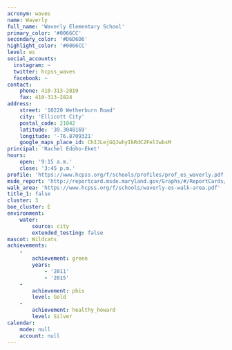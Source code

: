 ```yaml
---
acronym: waves
name: Waverly
full_name: 'Waverly Elementary School'
primary_color: '#0066CC'
secondary_color: '#D6D6D6'
highlight_color: '#0066CC'
level: es
social_accounts:
  instagram: ~
  twitter: hcpss_waves
  facebook: ~
contact:
    phone: 410-313-2819
    fax: 410-313-2824
address:
    street: '10220 Wetherburn Road'
    city: 'Ellicott City'
    postal_code: 21042
    latitude: '39.3048169'
    longitude: '-76.8709321'
    google_maps_place_id: ChIJLejGQJwhyIkRdC2FelIwbsM
principal: 'Rachel Edoho-Eket'
hours:
    open: '9:15 a.m.'
    close: '3:45 p.m.'
profile: 'https://www.hcpss.org/f/schools/profiles/prof_es_waverly.pdf'
msde_report: 'http://reportcard.msde.maryland.gov/Graphs/#/ReportCards/ReportCardSchool/1//1/13/0215/'
walk_area: 'https://www.hcpss.org/f/schools/waverly-es-walk-area.pdf'
title_1: false
cluster: 3
boe_cluster: E
environment:
    water:
        source: city
        extended_testing: false
mascot: Wildcats
achievements:
    -
        achievement: green
        years:
            - '2011'
            - '2015'
    -
        achievement: pbis
        level: Gold
    -
        achievement: healthy_howard
        level: Silver
calendar:
    mode: null
    account: null
---
```

